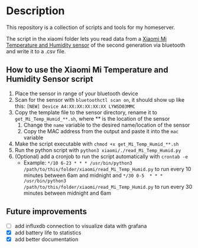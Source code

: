 # Description
This repository is a collection of scripts and tools for my homeserver.

The script in the xiaomi folder lets you read data from a [Xiaomi Mi Temperature and Humidity sensor](https://www.mi.com/de/product/mi-temperature-and-humidity-monitor-2/) of the second generation via bluetooth and write it to a .csv file.
## How to use the Xiaomi Mi Temperature and Humidity Sensor script
1. Place the sensor in range of your bluetooth device
2. Scan for the sensor with `bluetoothctl scan on`, it should show up like this: `[NEW] Device A4:XX:XX:XX:XX:XX LYWSD03MMC`
3. Copy the template file to the sensor directory, rename it to `get_Mi_Temp_Humid_**.sh`, where ** is the location of the sensor
   1. Change the `name` variable to the desired name/location of the sensor
   2. Copy the MAC address from the output and paste it into the `mac` variable
4. Make the script executable with `chmod +x get_Mi_Temp_Humid_**.sh`
5. Run the python script with `python3 xiaomi/./read_Mi_Temp_Humid.py`
6. (Optional) add a cronjob to run the script automatically with `crontab -e`
   - Example: `*/10 6-23 * * * /usr/bin/python3 /path/to/this/folder/xiaomi/read_Mi_Temp_Humid.py` to run every 10 minutes between 6am and midnight and `*/30 0-5  * * * /usr/bin/python3 /path/to/this/folder/xiaomi/read_Mi_Temp_Humid.py` to run every 30 minutes between midnight and 6am
## Future improvements
- [ ] add influxdb connection to visualize data with grafana
- [x] add battery life to statistics
- [x] add better documentation